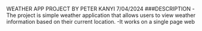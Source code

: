   WEATHER APP PROJECT
  BY PETER KANYI
  7/04/2024
  ###DESCRIPTION
  -The project is simple weather application that allows users to view weather information based on their current location.
  -It works on a single page web

